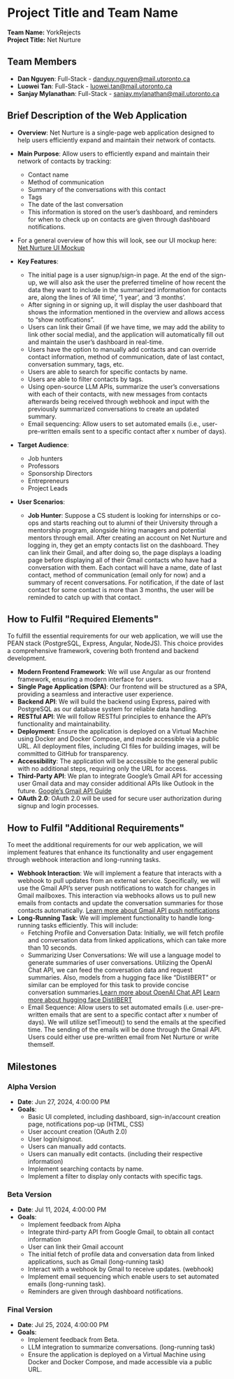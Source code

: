# Project Title and Team Name
**Team Name:** YorkRejects  
**Project Title:** Net Nurture

## Team Members
- **Dan Nguyen**: Full-Stack - [danduy.nguyen@mail.utoronto.ca](mailto:danduy.nguyen@mail.utoronto.ca)
- **Luowei Tan**: Full-Stack - [luowei.tan@mail.utoronto.ca](mailto:luowei.tan@mail.utoronto.ca)
- **Sanjay Mylanathan**: Full-Stack - [sanjay.mylanathan@mail.utoronto.ca](mailto:sanjay.mylanathan@mail.utoronto.ca)

## Brief Description of the Web Application
- **Overview**: Net Nurture is a single-page web application designed to help users efficiently expand and maintain their network of contacts.
- **Main Purpose**: Allow users to efficiently expand and maintain their network of contacts by tracking:
  - Contact name
  - Method of communication
  - Summary of the conversations with this contact
  - Tags
  - The date of the last conversation
  - This information is stored on the user’s dashboard, and reminders for when to check up on contacts are given through dashboard notifications.

- For a general overview of how this will look, see our UI mockup here: [Net Nurture UI Mockup](https://www.canva.com/design/DAGIalyau_o/krGdKIZq7czRcHZCDXJU_w/edit)

- **Key Features**:
  - The initial page is a user signup/sign-in page. At the end of the sign-up, we will also ask the user the preferred timeline of how recent the data they want to include in the summarized information for contacts are, along the lines of ‘All time’, ‘1 year’, and ‘3 months’.
  - After signing in or signing up, it will display the user dashboard that shows the information mentioned in the overview and allows access to “show notifications”.
  - Users can link their Gmail (if we have time, we may add the ability to link other social media), and the application will automatically fill out and maintain the user’s dashboard in real-time.
  - Users have the option to manually add contacts and can override contact information, method of communication, date of last contact, conversation summary, tags, etc.
  - Users are able to search for specific contacts by name.
  - Users are able to filter contacts by tags.
  - Using open-source LLM APIs, summarize the user’s conversations with each of their contacts, with new messages from contacts afterwards being received through webhook and input with the previously summarized conversations to create an updated summary.
  - Email sequencing: Allow users to set automated emails (i.e., user-pre-written emails sent to a specific contact after x number of days).


- **Target Audience**:
  - Job hunters
  - Professors
  - Sponsorship Directors
  - Entrepreneurs
  - Project Leads

- **User Scenarios**:
  - **Job Hunter**: Suppose a CS student is looking for internships or co-ops and starts reaching out to alumni of their University through a mentorship program, alongside hiring managers and potential mentors through email. After creating an account on Net Nurture and logging in, they get an empty contacts list on the dashboard. They can link their Gmail, and after doing so, the page displays a loading page before displaying all of their Gmail contacts who have had a conversation with them. Each contact will have a name, date of last contact, method of communication (email only for now) and a summary of recent conversations. For notification, if the date of last contact for some contact is more than 3 months, the user will be reminded to catch up with that contact.

## How to Fulfil "Required Elements"
To fulfill the essential requirements for our web application, we will use the PEAN stack (PostgreSQL, Express, Angular, NodeJS). This choice provides a comprehensive framework, covering both frontend and backend development.

- **Modern Frontend Framework**: We will use Angular as our frontend framework, ensuring a modern interface for users.
- **Single Page Application (SPA)**: Our frontend will be structured as a SPA, providing a seamless and interactive user experience.
- **Backend API**: We will build the backend using Express, paired with PostgreSQL as our database system for reliable data handling.
- **RESTful API**: We will follow RESTful principles to enhance the API’s functionality and maintainability.
- **Deployment**: Ensure the application is deployed on a Virtual Machine using Docker and Docker Compose, and made accessible via a public URL. All deployment files, including CI files for building images, will be committed to GitHub for transparency.
- **Accessibility**: The application will be accessible to the general public with no additional steps, requiring only the URL for access.
- **Third-Party API**: We plan to integrate Google’s Gmail API for accessing user Gmail data and may consider additional APIs like Outlook in the future. [Google’s Gmail API Guide](https://developers.google.com/gmail/api/guides)
- **OAuth 2.0**: OAuth 2.0 will be used for secure user authorization during signup and login processes.

## How to Fulfil "Additional Requirements"
To meet the additional requirements for our web application, we will implement features that enhance its functionality and user engagement through webhook interaction and long-running tasks.

- **Webhook Interaction**: We will implement a feature that interacts with a webhook to pull updates from an external service. Specifically, we will use the Gmail API’s server push notifications to watch for changes in Gmail mailboxes. This interaction via webhooks allows us to pull new emails from contacts and update the conversation summaries for those contacts automatically. [Learn more about Gmail API push notifications](https://developers.google.com/gmail/api/guides/push)
- **Long-Running Task**: We will implement functionality to handle long-running tasks efficiently. This will include:
  - Fetching Profile and Conversation Data: Initially, we will fetch profile and conversation data from linked applications, which can take more than 10 seconds.
  - Summarizing User Conversations: We will use a language model to generate summaries of user conversations. Utilizing the OpenAI Chat API, we can feed the conversation data and request summaries. Also, models from a hugging face like “DistilBERT” or similar can be employed for this task to provide concise conversation summaries.[Learn more about OpenAI Chat API](https://platform.openai.com/docs/api-reference/chat) [Learn more about hugging face DistilBERT](https://huggingface.co/docs/transformers/v4.41.3/en/model_doc/distilbert#overview)
  - Email Sequence: Allow users to set automated emails (i.e. user-pre-written emails that are sent to a specific contact after x number of days). We will utilize setTimeout() to send the emails at the specified time. The sending of the emails will be done through the Gmail API. Users could either use pre-written email from Net Nurture or write themself.


## Milestones
### Alpha Version
- **Date**: Jun 27, 2024, 4:00:00 PM
- **Goals**:
  - Basic UI completed, including dashboard, sign-in/account creation page, notifications pop-up (HTML, CSS)
  - User account creation (OAuth 2.0)
  - User login/signout.
  - Users can manually add contacts.
  - Users can manually edit contacts. (including their respective information)
  - Implement searching contacts by name.
  - Implement a filter to display only contacts with specific tags.

### Beta Version
- **Date**: Jul 11, 2024, 4:00:00 PM
- **Goals**:
  - Implement feedback from Alpha
  - Integrate third-party API from Google Gmail, to obtain all contact information
  - User can link their Gmail account
  - The initial fetch of profile data and conversation data from linked applications, such as Gmail (long-running task)
  - Interact with a webhook by Gmail to receive updates. (webhook)
  - Implement email sequencing which enable users to set automated emails (long-running task).
  - Reminders are given through dashboard notifications.


### Final Version
- **Date**: Jul 25, 2024, 4:00:00 PM
- **Goals**:
  - Implement feedback from Beta.
  - LLM integration to summarize conversations. (long-running task)
  - Ensure the application is deployed on a Virtual Machine using Docker and Docker Compose, and made accessible via a public URL.
